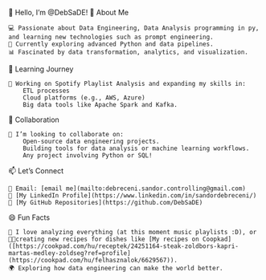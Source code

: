👋 Hello, I’m @DebSaDE!
👀 About Me

    💻 Passionate about Data Engineering, Data Analysis programming in py, and learning new technologies such as prompt engineering.
    🎯 Currently exploring advanced Python and data pipelines.
    📊 Fascinated by data transformation, analytics, and visualization.

🌱 Learning Journey

    🚀 Working on Spotify Playlist Analysis and expanding my skills in:
        ETL processes
        Cloud platforms (e.g., AWS, Azure)
        Big data tools like Apache Spark and Kafka.

💞️ Collaboration

    🤝 I’m looking to collaborate on:
        Open-source data engineering projects.
        Building tools for data analysis or machine learning workflows.
        Any project involving Python or SQL!

📫 Let’s Connect

    💌 Email: [email me](mailto:debreceni.sandor.controlling@gmail.com)
    🔗 [My LinkedIn Profile](https://www.linkedin.com/in/sandordebreceni/)
    🌟 [My GitHub Repositories](https://github.com/DebSaDE)

😄 Fun Facts

    🎵 I love analyzing everything (at this moment music playlists :D), or 👩‍🍳creating new recipes for dishes like [My recipes on Coopkad]([https://cookpad.com/hu/receptek/24251164-steak-zoldbors-kapri-martas-medley-zoldseg?ref=profile](https://cookpad.com/hu/felhasznalok/6629567)).
    🌍 Exploring how data engineering can make the world better.

<!---
DebSaDE/DebSaDE is a ✨ special ✨ repository because its `README.md` (this file) appears on your GitHub profile.
You can click the Preview link to take a look at your changes.
--->
